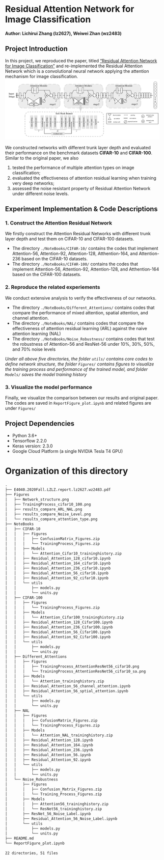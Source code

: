 # Residual Attention Network for Image Classification
#### Author: Lichirui Zhang (lz2627), Weiwei Zhan (wz2483)

## Project Introduction
In this project, we reproduced the paper, titled [“Residual Attention Network for Image Classification”](https://arxiv.org/pdf/1704.06904.pdf) and re-implemented the Residual Attention Network which is a convolutional neural network applying the attention mechanism for image classification.
![Network structure](./Figures/Network_structure.png)

We constructed networks with different trunk layer depth and evaluated their performance on the benchmark datasets **CIFAR-10** and **CIFAR-100**. Similar to the original paper, we also 
1. tested the performance of multiple attention types on image classification; 
2. evaluated the effectiveness of attention residual learning when training very deep networks; 
3. assessed the noise resistant property of Residual Attention Network under different noise levels. 

## Experiment Implementation & Code Descriptions
### 1. Construct the Attention Residual Network
We firstly construct the Attention Residual Networks with different trunk layer depth and test them on CIFAR-10 and CIFAR-100 datasets. 
* The directory `./NoteBooks/CIFAR-10/` contains the codes that implement Attention-56, Attention-92, Attention-128, Atthention-164, and Attention-236 based on the CIFAR-10 datasets. 
* The directory `./NoteBooks/CIFAR-100/` contains the codes that implement Attention-56, Attention-92, Attention-128, and Atthention-164 based on the CIFAR-100 datasets. 

### 2. Reproduce the related experiements
We conduct extensive analysis to verify the effectiveness of our networks. 
* The directory `./NoteBooks/Different_Attentions/` contains codes that compare the performance of mixed attention, spatial attention, and channel attention.
* The directory `./NoteBooks/NAL/` contains codes that compare the effectiveness of attention residual learning (ARL) against the naive attention learning (NAL)
* The directory `./NoteBooks/Noise_Robustness/` contains codes that test the robustness of Attention-56 and ResNet-56 under 10%, 30%, 50%, and 70% noise levels

*Under all above five directories, the folder `utils/` contains core codes to define network structure, the folder `Figures/` contains figures to visualize the training process and performance of the trained model, and folder `Models/` saves the model training history*

### 3. Visualize the model performance
Finally, we visualize the comparison between our results and original paper. The codes are saved in `ReportFigure_plot.ipynb` and related figures are under `Figures/`


## Project Dependencies
* Python 3.6+
* Tensorflow 2.2.0
* Keras version: 2.3.0
* Google Cloud Platform (a single NVIDIA Tesla T4 GPU)


# Organization of this directory
```
.
├── E4040.2020Fall.LZLZ.report.lz2627.wz2483.pdf
├── Figures
│   ├── Network_structure.png
│   ├── TrainingProcess_cifar10_100.png
│   ├── results_compare_ARL_NAL.png
│   ├── results_compare_Noise_Level.png
│   └── results_compare_attention_type.png
├── NoteBooks
│   ├── CIFAR-10
│   │   ├── Figures
│   │   │   ├── ConfusionMatrix_Figures.zip
│   │   │   └── TrainingProcess_Figures.zip
│   │   ├── Models
│   │   │   └── Attention_Cifar10_traininghistory.zip
│   │   ├── Residual_Attention_128_cifar10.ipynb
│   │   ├── Residual_Attention_164_cifar10.ipynb
│   │   ├── Residual_Attention_236_cifar10.ipynb
│   │   ├── Residual_Attention_56_cifar10.ipynb
│   │   ├── Residual_Attention_92_cifar10.ipynb
│   │   └── utils
│   │       ├── models.py
│   │       └── units.py
│   ├── CIFAR-100
│   │   ├── Figures
│   │   │   └── TrainingProcess_Figures.zip
│   │   ├── Models
│   │   │   └── Attention_Cifar100_traininghistory.zip
│   │   ├── Residual_Attention_128_Cifar100.ipynb
│   │   ├── Residual_Attention_236_Cifar100.ipynb
│   │   ├── Residual_Attention_56_Cifar100.ipynb
│   │   ├── Residual_Attention_92_Cifar100.ipynb
│   │   └── utils
│   │       ├── models.py
│   │       └── units.py
│   ├── Different_Attentions
│   │   ├── Figures
│   │   │   ├── TrainingProcess_AttentionResNet56_cifar10.png
│   │   │   └── TrainingProcess_AttentionResNet56_cifar10_sa.png
│   │   ├── Models
│   │   │   └── Attention_traininghistory.zip
│   │   ├── Residual_Attention_56_channel_attention.ipynb
│   │   ├── Residual_Attention_56_sptial_attention.ipynb
│   │   └── utils
│   │       ├── models.py
│   │       └── units.py
│   ├── NAL
│   │   ├── Figures
│   │   │   ├── CofusionMatrix_Figures.zip
│   │   │   └── TrainingProcess_Figures.zip
│   │   ├── Models
│   │   │   └── Attention_NAL_traininghistory.zip
│   │   ├── Residual_Attention_128.ipynb
│   │   ├── Residual_Attention_164.ipynb
│   │   ├── Residual_Attention_236.ipynb
│   │   ├── Residual_Attention_56.ipynb
│   │   ├── Residual_Attention_92.ipynb
│   │   └── utils
│   │       ├── models.py
│   │       └── units.py
│   └── Noise_Robustness
│       ├── Figures
│       │   ├── Confusion_Matrix_Figures.zip
│       │   └── Training_Process_Figures.zip
│       ├── Models
│       │   ├── Attention56_traininghistory.zip
│       │   └── ResNet56_traininghistory.zip
│       ├── ResNet_56_Noise_Label.ipynb
│       ├── Residual_Attention_56_Noise_Label.ipynb
│       └── utils
│           ├── models.py
│           └── units.py
├── README.md
└── ReportFigure_plot.ipynb

22 directories, 51 files
```